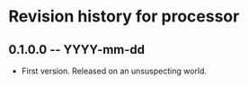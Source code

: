 # Revision history for processor

## 0.1.0.0  -- YYYY-mm-dd

* First version. Released on an unsuspecting world.
